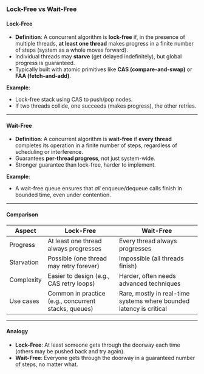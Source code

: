 ### Lock-Free vs Wait-Free

#### Lock-Free
- **Definition**: A concurrent algorithm is **lock-free** if, in the presence of multiple threads, **at least one thread** makes progress in a finite number of steps (system as a whole moves forward).
- Individual threads may **starve** (get delayed indefinitely), but global progress is guaranteed.
- Typically built with atomic primitives like **CAS (compare-and-swap)** or **FAA (fetch-and-add)**.

**Example**:
- Lock-free stack using CAS to push/pop nodes.
- If two threads collide, one succeeds (makes progress), the other retries.

---

#### Wait-Free
- **Definition**: A concurrent algorithm is **wait-free** if **every thread** completes its operation in a finite number of steps, regardless of scheduling or interference.
- Guarantees **per-thread progress**, not just system-wide.
- Stronger guarantee than lock-free, harder to implement.

**Example**:
- A wait-free queue ensures that *all* enqueue/dequeue calls finish in bounded time, even under contention.

---

#### Comparison

| Aspect          | **Lock-Free**                              | **Wait-Free**                          |
|-----------------|---------------------------------------------|-----------------------------------------|
| Progress        | At least one thread always progresses       | Every thread always progresses          |
| Starvation      | Possible (one thread may retry forever)     | Impossible (all threads finish)         |
| Complexity      | Easier to design (e.g., CAS retry loops)    | Harder, often needs advanced techniques |
| Use cases       | Common in practice (e.g., concurrent stacks, queues) | Rare, mostly in real-time systems where bounded latency is critical |

---

#### Analogy
- **Lock-Free**: At least someone gets through the doorway each time (others may be pushed back and try again).  
- **Wait-Free**: Everyone gets through the doorway in a guaranteed number of steps, no matter what.  
